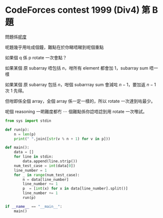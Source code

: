 # CodeForces contest 1999 (Div4) 第 B 題

問題係[呢度](https://codeforces.com/contest/1998/problem/B)

呢題幾乎用咗成個鐘，難點在於你睇唔睇到呢個重點

如果個 q 係 p rotate 一次會點？

如果某個 原 subarray 唔包括 $n$，咁所有 element 都會加 1，subarray sum 唔一樣

如果某個 原 subarray 包括 $n$，咁個 subarrray sum 會減咗 $n - 1$，要加返 $n-1$ 次 1 先得。

但咁即係全個 array，全個 array 係一定一樣的，所以 rotate 一次達到咗最少。

呢個 reasoning 一啲難度都冇 ⋯ 個難點係你諗唔諗到用 rotate 一次嚟試。

```py
from sys import stdin

def run(p):
    n = len(p)
    print(" ".join([str(v % n + 1) for v in p]))

def main():
    data = []
    for line in stdin:
        data.append(line.strip())
    num_test_case = int(data[0])
    line_number = 1
    for _ in range(num_test_case):
        n = data[line_number]
        line_number += 1
        p  = [int(x) for x in data[line_number].split()]
        line_number += 1
        run(p)

if __name__ == "__main__":
    main()
```